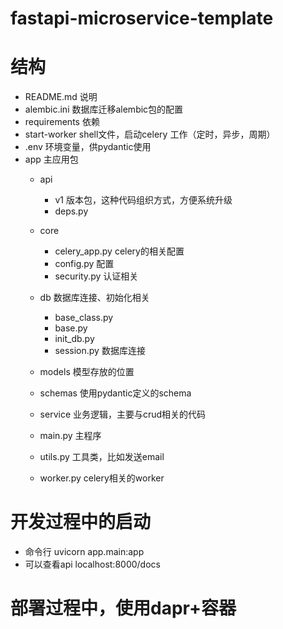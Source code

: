# fastapi-microservice-template

# 结构
- README.md  说明
- alembic.ini 数据库迁移alembic包的配置
- requirements 依赖
- start-worker shell文件，启动celery 工作（定时，异步，周期）
- .env 环境变量，供pydantic使用
- app 主应用包
    - api
        - v1 版本包，这种代码组织方式，方便系统升级
        - deps.py
    - core
        - celery_app.py celery的相关配置
        - config.py 配置
        - security.py 认证相关
    - db 数据库连接、初始化相关
        - base_class.py
        - base.py
        - init_db.py
        - session.py 数据库连接
    - models 模型存放的位置
    - schemas 使用pydantic定义的schema
    - service 业务逻辑，主要与crud相关的代码
    
    - main.py 主程序
    - utils.py 工具类，比如发送email
    - worker.py celery相关的worker

# 开发过程中的启动
- 命令行 uvicorn app.main:app
- 可以查看api localhost:8000/docs

# 部署过程中，使用dapr+容器


